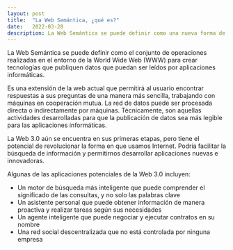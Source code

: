 ```yaml
---
layout: post
title:  "La Web Semántica, ¿qué es?"
date:   2022-03-28
description: La Web Semántica se puede definir como una nueva forma de web en la que los usuarios pueden encontrar respuestas a sus preguntas de una forma más sencilla que en la actualidad.
---
```


<p class="intro"><span class="dropcap">L</span>a Web Semántica se puede definir como el conjunto de operaciones realizadas en el entorno de la World Wide Web (WWW) para crear tecnologías que publiquen datos que puedan ser leídos por aplicaciones informáticas.

Es una extensión de la web actual que permitirá al usuario encontrar respuestas a sus preguntas de una manera más sencilla, trabajando con máquinas en cooperación mutua. 
La red de datos puede ser procesada directa o indirectamente por máquinas. 
Técnicamente, son aquellas actividades desarrolladas para que la publicación de datos sea más legible para las aplicaciones informáticas.

La Web 3.0 aún se encuentra en sus primeras etapas, pero tiene el potencial de revolucionar la forma en que usamos Internet. Podría facilitar la búsqueda de información y permitirnos desarrollar aplicaciones nuevas e innovadoras.
 </p>
<p style="font-size: 22.5 px">
Algunas de las aplicaciones potenciales de la Web 3.0 incluyen:

* Un motor de búsqueda más inteligente que puede comprender el significado de las consultas, y no solo las palabras clave
* Un asistente personal que puede obtener información de manera proactiva y realizar tareas según sus necesidades
* Un agente inteligente que puede negociar y ejecutar contratos en su nombre
* Una red social descentralizada que no está controlada por ninguna empresa
</p>
